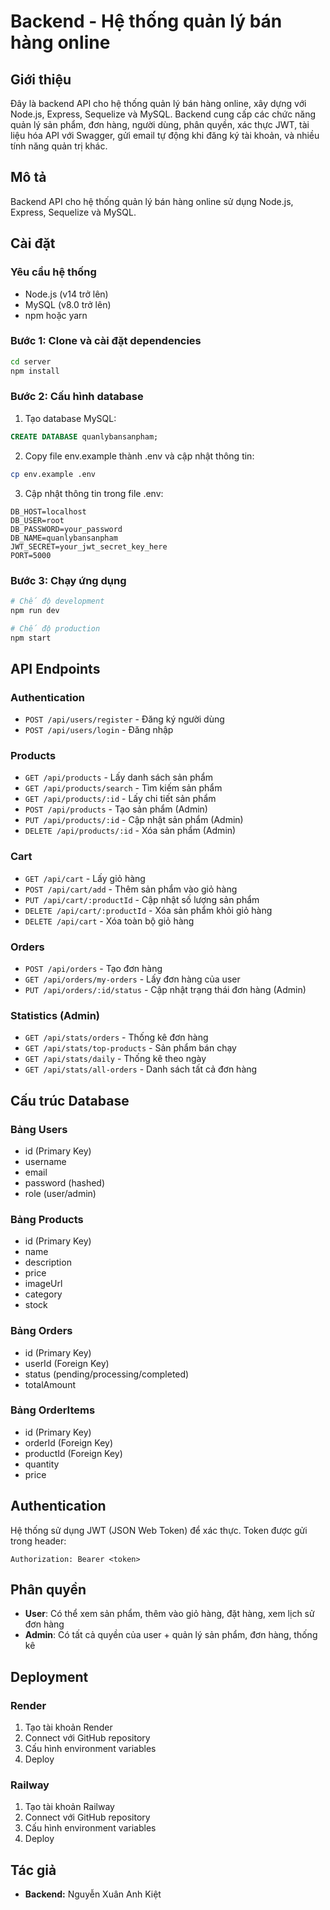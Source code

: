 # Backend - Hệ thống quản lý bán hàng online

## Giới thiệu
Đây là backend API cho hệ thống quản lý bán hàng online, xây dựng với Node.js, Express, Sequelize và MySQL. Backend cung cấp các chức năng quản lý sản phẩm, đơn hàng, người dùng, phân quyền, xác thực JWT, tài liệu hóa API với Swagger, gửi email tự động khi đăng ký tài khoản, và nhiều tính năng quản trị khác.

## Mô tả
Backend API cho hệ thống quản lý bán hàng online sử dụng Node.js, Express, Sequelize và MySQL.

## Cài đặt

### Yêu cầu hệ thống
- Node.js (v14 trở lên)
- MySQL (v8.0 trở lên)
- npm hoặc yarn

### Bước 1: Clone và cài đặt dependencies
```bash
cd server
npm install
```

### Bước 2: Cấu hình database
1. Tạo database MySQL:
```sql
CREATE DATABASE quanlybansanpham;
```

2. Copy file env.example thành .env và cập nhật thông tin:
```bash
cp env.example .env
```

3. Cập nhật thông tin trong file .env:
```
DB_HOST=localhost
DB_USER=root
DB_PASSWORD=your_password
DB_NAME=quanlybansanpham
JWT_SECRET=your_jwt_secret_key_here
PORT=5000
```

### Bước 3: Chạy ứng dụng
```bash
# Chế độ development
npm run dev

# Chế độ production
npm start
```

## API Endpoints

### Authentication
- `POST /api/users/register` - Đăng ký người dùng
- `POST /api/users/login` - Đăng nhập

### Products
- `GET /api/products` - Lấy danh sách sản phẩm
- `GET /api/products/search` - Tìm kiếm sản phẩm
- `GET /api/products/:id` - Lấy chi tiết sản phẩm
- `POST /api/products` - Tạo sản phẩm (Admin)
- `PUT /api/products/:id` - Cập nhật sản phẩm (Admin)
- `DELETE /api/products/:id` - Xóa sản phẩm (Admin)

### Cart
- `GET /api/cart` - Lấy giỏ hàng
- `POST /api/cart/add` - Thêm sản phẩm vào giỏ hàng
- `PUT /api/cart/:productId` - Cập nhật số lượng sản phẩm
- `DELETE /api/cart/:productId` - Xóa sản phẩm khỏi giỏ hàng
- `DELETE /api/cart` - Xóa toàn bộ giỏ hàng

### Orders
- `POST /api/orders` - Tạo đơn hàng
- `GET /api/orders/my-orders` - Lấy đơn hàng của user
- `PUT /api/orders/:id/status` - Cập nhật trạng thái đơn hàng (Admin)

### Statistics (Admin)
- `GET /api/stats/orders` - Thống kê đơn hàng
- `GET /api/stats/top-products` - Sản phẩm bán chạy
- `GET /api/stats/daily` - Thống kê theo ngày
- `GET /api/stats/all-orders` - Danh sách tất cả đơn hàng

## Cấu trúc Database

### Bảng Users
- id (Primary Key)
- username
- email
- password (hashed)
- role (user/admin)

### Bảng Products
- id (Primary Key)
- name
- description
- price
- imageUrl
- category
- stock

### Bảng Orders
- id (Primary Key)
- userId (Foreign Key)
- status (pending/processing/completed)
- totalAmount

### Bảng OrderItems
- id (Primary Key)
- orderId (Foreign Key)
- productId (Foreign Key)
- quantity
- price

## Authentication

Hệ thống sử dụng JWT (JSON Web Token) để xác thực. Token được gửi trong header:
```
Authorization: Bearer <token>
```

## Phân quyền

- **User**: Có thể xem sản phẩm, thêm vào giỏ hàng, đặt hàng, xem lịch sử đơn hàng
- **Admin**: Có tất cả quyền của user + quản lý sản phẩm, đơn hàng, thống kê

## Deployment

### Render
1. Tạo tài khoản Render
2. Connect với GitHub repository
3. Cấu hình environment variables
4. Deploy

### Railway
1. Tạo tài khoản Railway
2. Connect với GitHub repository
3. Cấu hình environment variables
4. Deploy

## Tác giả
- **Backend:** Nguyễn Xuân Anh Kiệt 